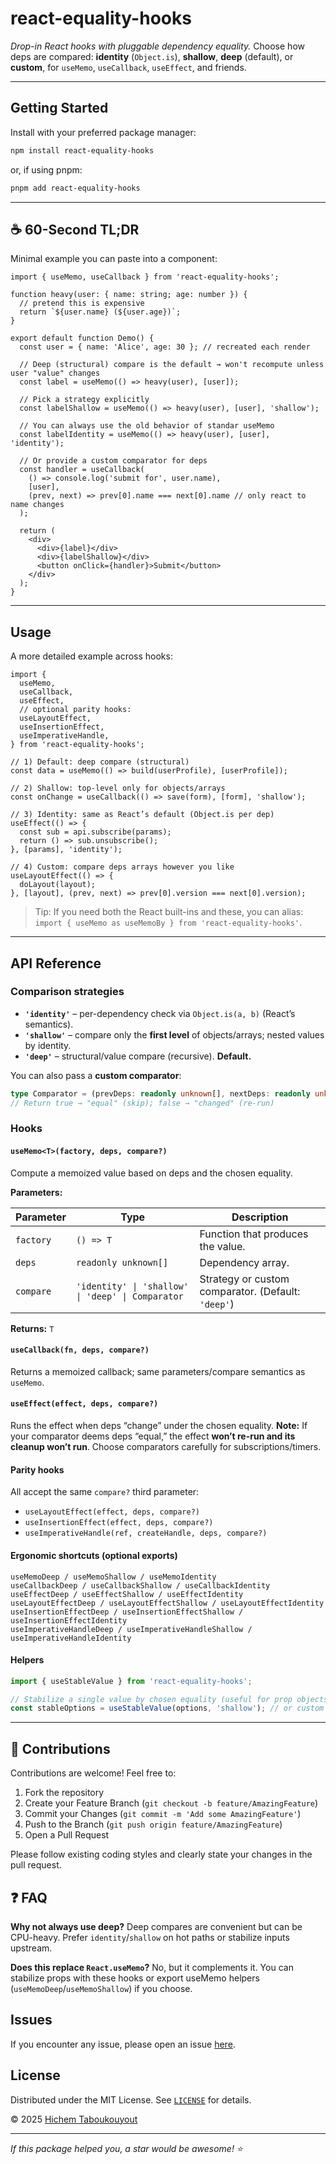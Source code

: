 # react-equality-hooks

*Drop-in React hooks with pluggable dependency equality.*
Choose how deps are compared: **identity** (`Object.is`), **shallow**,
**deep** (default), or **custom**, for `useMemo`, `useCallback`, `useEffect`, and friends.

---

## Getting Started

Install with your preferred package manager:

```sh
npm install react-equality-hooks
```

or, if using pnpm:

```sh
pnpm add react-equality-hooks
```

---

## ☕ 60-Second TL;DR

Minimal example you can paste into a component:

```tsx
import { useMemo, useCallback } from 'react-equality-hooks';

function heavy(user: { name: string; age: number }) {
  // pretend this is expensive
  return `${user.name} (${user.age})`;
}

export default function Demo() {
  const user = { name: 'Alice', age: 30 }; // recreated each render

  // Deep (structural) compare is the default → won't recompute unless user "value" changes
  const label = useMemo(() => heavy(user), [user]);

  // Pick a strategy explicitly
  const labelShallow = useMemo(() => heavy(user), [user], 'shallow');

  // You can always use the old behavior of standar useMemo
  const labelIdentity = useMemo(() => heavy(user), [user], 'identity');

  // Or provide a custom comparator for deps
  const handler = useCallback(
    () => console.log('submit for', user.name),
    [user],
    (prev, next) => prev[0].name === next[0].name // only react to name changes
  );

  return (
    <div>
      <div>{label}</div>
      <div>{labelShallow}</div>
      <button onClick={handler}>Submit</button>
    </div>
  );
}
```

---

## Usage

A more detailed example across hooks:

```tsx
import {
  useMemo,
  useCallback,
  useEffect,
  // optional parity hooks:
  useLayoutEffect,
  useInsertionEffect,
  useImperativeHandle,
} from 'react-equality-hooks';

// 1) Default: deep compare (structural)
const data = useMemo(() => build(userProfile), [userProfile]);

// 2) Shallow: top-level only for objects/arrays
const onChange = useCallback(() => save(form), [form], 'shallow');

// 3) Identity: same as React’s default (Object.is per dep)
useEffect(() => {
  const sub = api.subscribe(params);
  return () => sub.unsubscribe();
}, [params], 'identity');

// 4) Custom: compare deps arrays however you like
useLayoutEffect(() => {
  doLayout(layout);
}, [layout], (prev, next) => prev[0].version === next[0].version);
```

> Tip: If you need both the React built-ins and these, you can alias:
> `import { useMemo as useMemoBy } from 'react-equality-hooks'`.

---

## API Reference

### Comparison strategies

* **`'identity'`** – per-dependency check via `Object.is(a, b)` (React’s semantics).
* **`'shallow'`** – compare only the **first level** of objects/arrays; nested values by identity.
* **`'deep'`** – structural/value compare (recursive). **Default.**

You can also pass a **custom comparator**:

```ts
type Comparator = (prevDeps: readonly unknown[], nextDeps: readonly unknown[]) => boolean;
// Return true → "equal" (skip); false → "changed" (re-run)
```

### Hooks

#### `useMemo<T>(factory, deps, compare?)`

Compute a memoized value based on deps and the chosen equality.

**Parameters:**

| Parameter | Type                                              | Description                                        |
|-----------|---------------------------------------------------|----------------------------------------------------|
| `factory` | `() => T`                                         | Function that produces the value.                  |
| `deps`    | `readonly unknown[]`                              | Dependency array.                                  |
| `compare` | `'identity' \| 'shallow' \| 'deep' \| Comparator` | Strategy or custom comparator. (Default: `'deep'`) |

**Returns:** `T`

#### `useCallback(fn, deps, compare?)`

Returns a memoized callback; same parameters/compare semantics as `useMemo`.

#### `useEffect(effect, deps, compare?)`

Runs the effect when deps “change” under the chosen equality.
**Note:** If your comparator deems deps “equal,” the effect **won’t re-run and its cleanup won’t run**. Choose comparators carefully for subscriptions/timers.

#### Parity hooks

All accept the same `compare?` third parameter:

* `useLayoutEffect(effect, deps, compare?)`
* `useInsertionEffect(effect, deps, compare?)`
* `useImperativeHandle(ref, createHandle, deps, compare?)`

#### Ergonomic shortcuts (optional exports)

```
useMemoDeep / useMemoShallow / useMemoIdentity
useCallbackDeep / useCallbackShallow / useCallbackIdentity
useEffectDeep / useEffectShallow / useEffectIdentity
useLayoutEffectDeep / useLayoutEffectShallow / useLayoutEffectIdentity
useInsertionEffectDeep / useInsertionEffectShallow / useInsertionEffectIdentity
useImperativeHandleDeep / useImperativeHandleShallow / useImperativeHandleIdentity
```

#### Helpers

```ts
import { useStableValue } from 'react-equality-hooks';

// Stabilize a single value by chosen equality (useful for prop objects)
const stableOptions = useStableValue(options, 'shallow'); // or custom (prev, next) => boolean
```

---

## 🤝 Contributions

Contributions are welcome! Feel free to:

1. Fork the repository
2. Create your Feature Branch (`git checkout -b feature/AmazingFeature`)
3. Commit your Changes (`git commit -m 'Add some AmazingFeature'`)
4. Push to the Branch (`git push origin feature/AmazingFeature`)
5. Open a Pull Request

Please follow existing coding styles and clearly state your changes in the pull request.

## ❓ FAQ

**Why not always use deep?**
Deep compares are convenient but can be CPU-heavy.
Prefer `identity`/`shallow` on hot paths or stabilize inputs upstream.

**Does this replace `React.useMemo`?**
No, but it complements it.
You can stabilize props with these hooks or export useMemo helpers
(`useMemoDeep`/`useMemoShallow`) if you choose.

## Issues

If you encounter any issue, please open an issue [here](https://github.com/HichemTab-tech/react-equality-hooks/issues).

## License

Distributed under the MIT License. See [`LICENSE`](LICENSE) for details.

© 2025 [Hichem Taboukouyout](mailto:hichem.taboukouyout@hichemtab-tech.me)

---

*If this package helped you, a star would be awesome! ⭐️*
